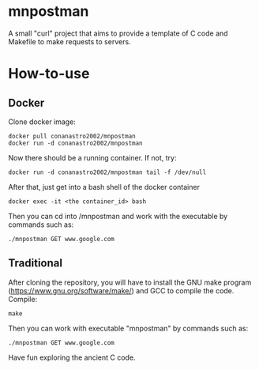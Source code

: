 # mnpostman

A small "curl" project that aims to provide a template of C code and Makefile to make requests to servers.

# How-to-use

## Docker
Clone docker image:

    docker pull conanastro2002/mnpostman
    docker run -d conanastro2002/mnpostman 

Now there should be a running container. If not, try:

    docker run -d conanastro2002/mnpostman tail -f /dev/null

After that, just get into a bash shell of the docker container

    docker exec -it <the container_id> bash

Then you can cd into /mnpostman and work with the executable by commands such as:

    ./mnpostman GET www.google.com

## Traditional
After cloning the repository, you will have to install the GNU make program (https://www.gnu.org/software/make/) and GCC to compile the code.
Compile:

    make
Then you can work with executable "mnpostman" by commands such as:

    ./mnpostman GET www.google.com

Have fun exploring the ancient C code.
